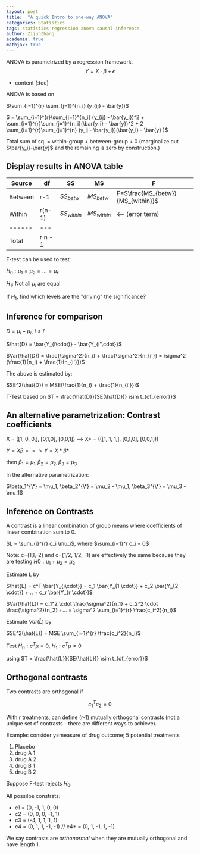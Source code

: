 ```yaml
---
layout: post
title:  "A quick Intro to one-way ANOVA"
categories: Statistics
tags: statistics regression anova causal-inference
author: ZijunZhang_
academia: true
mathjax: true
---
```




ANOVA is parametrized by a regression framework.
$$Y = X \cdot \beta + \epsilon$$



* content
{:toc}

ANOVA is based on

$\sum_{i=1}^{r} \sum_{j=1}^{n_i} (y_{ij} - \bar{y})$

$ = \sum_{i=1}^{r}\sum_{j=1}^{n_i} (y_{ij} - \bar{y_i})^2 + \sum_{i=1}^{r}\sum_{j=1}^{n_i}(\bar{y_i} - \bar{y})^2 + 2 \sum_{i=1}^{r}\sum_{j=1}^{n} (y_ij - \bar{y_i})(\bar{y_i} - \bar{y} )$

Total sum of sq. = within-group + between-group + 0  (marginalize out $\bar{y_i}-\bar{y}$ and the remaining is zero by construction.)


## Display results in ANOVA table

|Source	|df  |SS  |MS  |F|
|------  |---| --- | --- | ---|
|Between |r-1  |$SS_{betw}$ | $MS_{betw}$  |F=$\frac{MS_{betw}}{MS_{within}}$|
|Within  |r(n-1)| $SS_{within}$ |$MS_{within}$ |<-- (error term) |
|------ | --- |
|Total | r$\cdot$n - 1|


F-test can be used to test:

$H_0: \mu_1 = \mu_2 = ... = \mu_r$

$H_1$: Not all $\mu_i$ are equal

If $H_1$, find which levels are the "driving" the significance?


## Inference for comparison

$D = \mu_i - \mu_{i'}, i \neq i'$

$\hat{D} = \bar{Y_{i\cdot}} - \bar{Y_{i'\cdot}}$

$Var(\hat{D}) = \frac{\sigma^2}{n_i} + \frac{\sigma^2}{n_{i'}} = \sigma^2 (\frac{1}{n_i} + \frac{1}{n_{i'}})$

The above is estimated by:

$SE^2(\hat{D}) = MSE(\frac{1}{n_i} + \frac{1}{n_{i'}})$

T-Test based on $T = \frac{\hat{D}}{SE(\hat{D})} \sim t_{df_{error}}$

## An alternative parametrization: Contrast coefficients

X = ([1, 0, 0,], [0,1,0], [0,0,1]) ==> X* = (([1, 1, 1,], [0,1,0], [0,0,1]))

$Y = X\beta ==> Y = X* \beta*$

then $\beta_1 = \mu_1, \beta_2 = \mu_2, \beta_3 = \mu_3$

In the alternative parametrization:

$\beta_1^{\*} = \mu_1, \beta_2^{\*} = \mu_2 - \mu_1, \beta_3^{\*} = \mu_3 - \mu_1$


## Inference on Contrasts
A contrast is a linear combination of group means where coefficients of linear combination sum to 0.

$L = \sum_{i}^{r} c_i \mu_i$, where $\sum_{i=1}^r c_i = 0$

Note: c=(1,1,-2) and c=(1/2, 1/2, -1) are effectively the same because they are testing
$H0: \mu_1 + \mu_2 = \mu_3$

Estimate L by

$\hat{L} = c^T \bar{Y_{i\cdot}} = c_1 \bar{Y_{1 \cdot}} + c_2 \bar{Y_{2 \cdot}} + .. + c_r \bar{Y_{r \cdot}}$

$Var(\hat{L}) = c_1^2 \cdot \frac{\sigma^2}{n_1} + c_2^2 \cdot \frac{\sigma^2}{n_2} +...
= \sigma^2 \sum_{i=1}^{r} \frac{c_i^2}{n_i}$

Estimate $Var(\hat{L})$ by

$SE^2(\hat{L}) = MSE \sum_{i=1}^{r} \frac{c_i^2}{n_i}$

Test $H_0: c^T \mu =0$, $H_1: c^T \mu \neq 0$

using $T = \frac{\hat{L}}{SE(\hat{L})} \sim t_{df_{error}}$

## Orthogonal contrasts
Two contrasts are orthogonal if 

$$c_1^T c_2 = 0$$


With r treatments, can define (r-1) mutually orthogonal contrasts 
(not a unique set of contrasts - there are different ways to achieve).

Example: consider y=measure of drug outcome; 5 potential treatments
1. Placebo
2. drug A 1
3. drug A 2
4. drug B 1
5. drug B 2

Suppose F-test rejects $H_0$.

All possilbe constrats:
 - c1 = (0, -1, 1, 0, 0)
 - c2 = (0,  0, 0, -1, 1)
 - c3 = (-4, 1, 1, 1, 1)
 - c4 = (0, 1, 1, -1, -1) // c4* = (0, 1, -1, 1, -1)

We say contrasts are _*orthonormal*_ when they are mutually orthogonal and have length 1.


